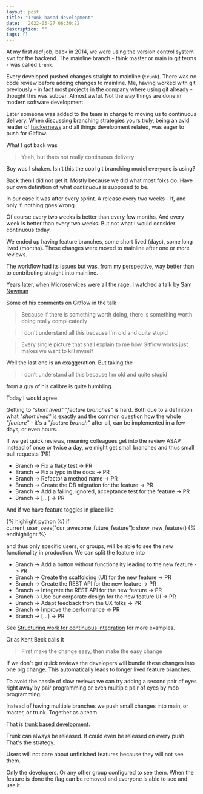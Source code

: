 ```yaml
---
layout: post
title: "Trunk based development"
date:   2022-03-27 06:30:22
description: ""
tags: []
---
```


At my first _real_ job, back in 2014, we were using the version control system svn for the backend. The mainline branch - think master or main in git terms - was called `trunk`.

Every developed pushed changes straight to mainline (`trunk`). There was no code review before adding changes to mainline. Me, having worked with git previously - in fact most projects in the company where using git already - thought this was subpar. Almost awful. Not the way things are done in modern software development.

Later someone was added to the team in charge to moving us to continuous delivery. When discussing branching strategies yours truly, being an avid reader of [hackernews](https://news.ycombinator.com/) and all things development related, was eager to push for Gitflow.

What I got back was

> Yeah, but thats not really continuous delivery

Boy was I shaken. Isn't this the cool git branching model everyone is using?

Back then I did not get it. Mostly because we did what most folks do. Have our own definition of what _continuous_ is supposed to be.

In our case it was after every sprint. A release every two weeks - If, and only if, nothing goes wrong.

Of course every two weeks is better than every few months. And every week is better than every two weeks. But not what I would consider continuous today.

We ended up having feature branches, some short lived (days), some long lived (months). These changes were moved to mainline after one or more reviews.

The workflow had its issues but was, from my perspective, way better than to contributing straight into mainline.

Years later, when Microservices were all the rage, I watched a talk by [Sam Newman](https://www.youtube.com/watch?v=lqRQYEHAtpk&t=2425s)

Some of his comments on Gitflow in the talk

> Because if there is something worth doing, there is something worth doing really complicatedly

> I don't understand all this because I'm old and quite stupid

> Every single picture that shall explain to me how Gitflow works just makes we want to kill myself

Well the last one is an exaggeration. But taking the

> I don’t understand all this because I’m old and quite stupid

from a guy of his calibre is quite humbling.

Today I would agree.

Getting to _"short lived"_ _"feature branches"_ is hard. Both due to a definition what _"short lived"_ is exactly and the common question how the whole _"feature"_ - it's a _"feature branch"_ after all, can be implemented in a few days, or even hours.

If we get quick reviews, meaning colleagues get into the review ASAP instead of once or twice a day, we might get small branches and thus small pull requests (PR)

* Branch -> Fix a flaky test -> PR
* Branch -> Fix a typo in the docs -> PR
* Branch -> Refactor a method name -> PR
* Branch -> Create the DB migration for the feature -> PR
* Branch -> Add a failing, ignored, acceptance test for the feature -> PR
* Branch -> […] -> PR

And if we have feature toggles in place like

{% highlight python %}
if current_user_sees("our_awesome_future_feature"):
  show_new_feature()
{% endhighlight %}

and thus only specific users, or groups, will be able to see the new functionality in production. We can split the feature into

* Branch -> Add a button without functionality leading to the new feature -> PR
* Branch -> Create the scaffolding (UI) for the new feature -> PR
* Branch -> Create the REST API for the new feature -> PR
* Branch -> Integrate the REST API for the new feature -> PR
* Branch -> Use our corporate design for the new feature UI -> PR
* Branch -> Adapt feedback from the UX folks -> PR
* Branch -> Improve the performance -> PR
* Branch -> […] -> PR

See [Structuring work for continuous integration](https://www.hodler.co/2021/09/07/structuring-work/) for more examples.

Or as Kent Beck calls it

> First make the change easy, then make the easy change

If we don't get quick reviews the developers will bundle these changes into one big change. This automatically leads to longer lived feature branches.

To avoid the hassle of slow reviews we can try adding a second pair of eyes right away by pair programming or even multiple pair of eyes by mob programming.

Instead of having multiple branches we push small changes into main, or master, or trunk. Together as a team.

That is [trunk based development](https://trunkbaseddevelopment.com/).

Trunk can always be released. It could even be released on every push. That's the strategy.

Users will not care about unfinished features because they will not see them.

Only the developers. Or any other group configured to see them. When the feature is done the flag can be removed and everyone is able to see and use it.
